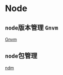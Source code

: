 # Node

## `node`版本管理 `Gnvm`

[Gnvm](https://github.com/kenshin/gnvm)

## `node`包管理

[ndm](https://github.com/720kb/ndm)
